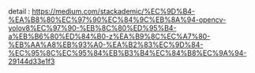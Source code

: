 detail : https://medium.com/stackademic/%EC%9D%B4-%EA%B8%80%EC%97%90%EC%84%9C%EB%8A%94-opencv-yolov8%EC%97%90-%EB%8C%80%ED%95%B4-a%EB%B6%80%ED%84%B0-z%EA%B9%8C%EC%A7%80-%EB%AA%A8%EB%93%A0-%EA%B2%83%EC%9D%84-%EC%95%8C%EC%95%84%EB%B3%B4%EC%84%B8%EC%9A%94-29144d33e1f3
